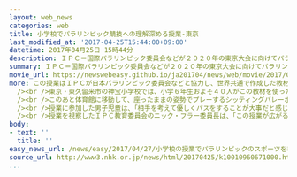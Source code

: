 ```yaml
---
layout: web_news
categories: web
title: 小学校でパラリンピック競技への理解深める授業-東京
last_modified_at: '2017-04-25T15:44:00+09:00'
datetime: 2017年04月25日 15時44分
description: ＩＰＣ＝国際パラリンピック委員会などが２０２０年の東京大会に向けてパラリンピックの価値や競技の多様さを知ってもらおうと作成した教材を使った授業が、東京都内の小学校で初めて公開されました。
summary: ＩＰＣ＝国際パラリンピック委員会などが２０２０年の東京大会に向けてパラリンピックの価値や競技の多様さを知ってもらおうと作成した教材を使った授業が、東京都内の小学校で初めて公開されました。
movie_url: https://newswebeasy.github.io/ja201704/news/web/movie/2017/04/27/k10010960671000.mp4
more: この授業はＩＰＣが日本パラリンピック委員会などと協力し、世界共通で作成した教材の小学校高学年向けの日本語版が今月全国の小学校に配布されたことを受けて初めて公開されました。<br
  /><br />東京・東久留米市の神宝小学校では、小学６年生およそ４０人がこの教材を使った授業を受け、リオデジャネイロ大会のハイライト映像を見たあと、視覚障害がある選手の柔道では組み合ってから試合を始めることなど、パラリンピック競技の工夫や用具について学びました。<br
  /><br />このあと体育館に移動して、座ったままの姿勢でプレーするシッティングバレーボールを体験し、グループに分かれてボールを落とさずに何回ラリーができるかなどを競いました。<br
  /><br />授業に参加した男子児童は、「相手を考えて優しくパスをすることが大事だと感じた。障害があっても世界の舞台で戦うことはすごいと思うので、東京大会は見に行きたい」と話していました。<br
  /><br />授業を視察したＩＰＣ教育委員会のニック・フラー委員長は、「この授業が広がることで、子どもたちが競技への理解を深めるとともに、スポーツの価値などを学び、東京大会の盛り上がりにつながってほしい」と話していました。
body:
- text: ''
  title: ''
easy_news_url: /news/easy/2017/04/27/小学校の授業でパラリンピックのスポーツを教える/
source_url: http://www3.nhk.or.jp/news/html/20170425/k10010960671000.html?utm_int=nsearch_contents_search-items_003
...
```

